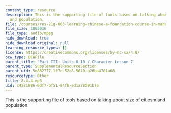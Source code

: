 ```yaml
---
content_type: resource
description: This is the supporting file of tools based on talking about size of citiesm
  and population.
file: /courses/res-21g-003-learning-chinese-a-foundation-course-in-mandarin-spring-2011/c42819860df7bf5184fbed1a28591b7e_8.4.4.mp3
file_size: 1065036
file_type: audio/mpeg
hide_download: true
hide_download_original: null
learning_resource_types: []
license: https://creativecommons.org/licenses/by-nc-sa/4.0/
ocw_type: OCWFile
parent_title: 'Part III: Units 8-10 / Character Lesson 7'
parent_type: SupplementalResourceSection
parent_uid: 5e882777-1f7c-52c8-5070-a26ba4701a68
resourcetype: Other
title: 8.4.4.mp3
uid: c4281986-0df7-bf51-84fb-ed1a28591b7e
---
```

This is the supporting file of tools based on talking about size of citiesm and population.